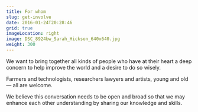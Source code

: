 ```yaml
---
title: For whom
slug: get-involve
date: 2016-01-24T20:28:46
grid: true
imageLocation: right
image: DSC_8924bw_Sarah_Hickson_640x640.jpg
weight: 300
---
```


We want to bring together all kinds of people who have at their heart a deep concern to help improve the world and a desire to do so wisely.

Farmers and technologists, researchers lawyers and artists, young and old — all are welcome.

We believe this conversation needs to be open and broad so that we may enhance each other understanding by sharing our knowledge and skills.
